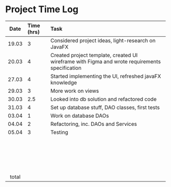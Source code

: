 # Project Time Log

| Date  | Time (hrs) | Task                                                                                           |
| :---: | :--------- | :--------------------------------------------------------------------------------------------- |
| 19.03 | 3          | Considered project ideas, light-research on JavaFX                                             |  |
| 20.03 | 4          | Created project template, created UI wireframe with Figma and wrote requirements specification |
| 27.03 | 4          | Started implementing the UI, refreshed javaFX knowledge                                        |
| 29.03 | 3          | More work on views                                                                             |
| 30.03 | 2.5        | Looked into db solution and refactored code                                                    |
| 31.03 | 4          | Set up database stuff, DAO classes, first tests                                                |
| 03.04 | 1          | Work on database DAOs                                                                          |
| 04.04 | 2          | Refactoring, inc. DAOs and Services                                                            |
| 05.04 | 3          | Testing                                                                                        |
|       |            |                                                                                                |
|       |            |                                                                                                |
|       |            |                                                                                                |
|       |            |                                                                                                |
|       |            |                                                                                                |
|       |            |                                                                                                |
|       |            |                                                                                                |
|       |            |                                                                                                |
|       |            |                                                                                                |
|       |            |                                                                                                |
|       |            |                                                                                                | ---------- |
|       |            |
|       |            |                                                                                                |
|       |            |
|       |            |                                                                                                |
|       |            |                                                                                                |
|       |            |                                                                                                |
|       |            |                                                                                                |
|       |            |                                                                                                |
| total |            |
